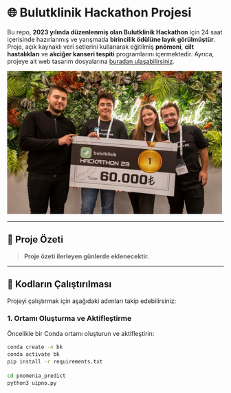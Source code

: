 # 🌐 Bulutklinik Hackathon Projesi

Bu repo, **2023 yılında düzenlenmiş olan Bulutklinik Hackathon** için 24 saat içerisinde hazırlanmış ve yarışmada **birincilik ödülüne layık görülmüştür**. Proje, açık kaynaklı veri setlerini kullanarak eğitilmiş **pnömoni**, **cilt hastalıkları** ve **akciğer kanseri tespiti** programlarını içermektedir. Ayrıca, projeye ait web tasarım dosyalarına [buradan ulaşabilirsiniz](https://matiricie.com/bulutklinik/).

<img src="https://github.com/fuchstech/bulutklinik-V1.2/blob/main/images/odul.jpg" alt="Birincilik Ödülü" width="500" />

---

## 🚀 Proje Özeti
> **Proje özeti ilerleyen günlerde eklenecektir.**

---

## 📁 Kodların Çalıştırılması

Projeyi çalıştırmak için aşağıdaki adımları takip edebilirsiniz:

### 1. Ortamı Oluşturma ve Aktifleştirme
Öncelikle bir Conda ortamı oluşturun ve aktifleştirin:
```bash
conda create -n bk
conda activate bk
pip install -r requirements.txt

cd pnomenia_predict
python3 uipno.py
